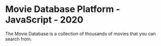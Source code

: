 # Movie Database Platform - JavaScript - 2020

The Movie Database is a collection of thousands of movies that you can search from.
